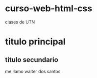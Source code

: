 # curso-web-html-css
clases de UTN 

# titulo principal
## titulo secundario

me llamo walter dos santos



